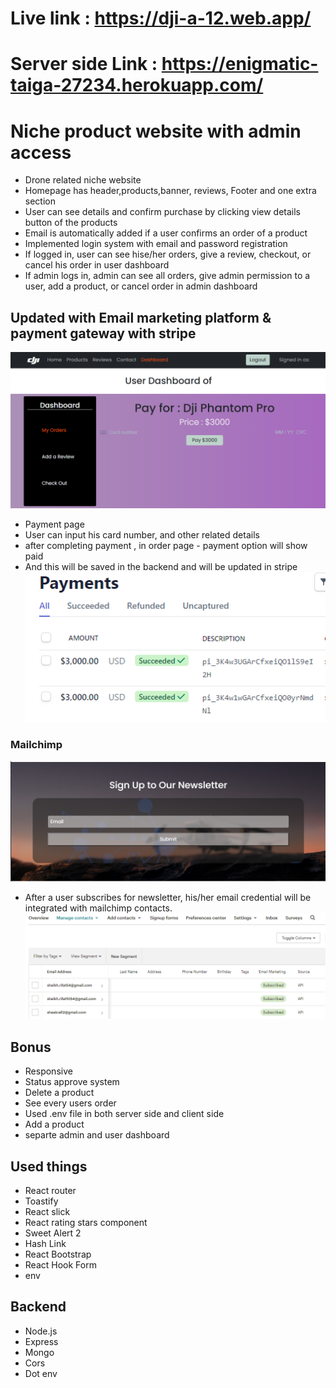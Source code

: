 # Live link : https://dji-a-12.web.app/

# Server side Link : https://enigmatic-taiga-27234.herokuapp.com/

# Niche product website with admin access

- Drone related niche website
- Homepage has header,products,banner, reviews, Footer and one extra section
- User can see details and confirm purchase by clicking view details button of the products
- Email is automatically added if a user confirms an order of a product
- Implemented login system with email and password registration
- If logged in, user can see hise/her orders, give a review, checkout, or cancel his order in user dashboard
- If admin logs in, admin can see all orders, give admin permission to a user, add a product, or cancel order in admin dashboard

## Updated with Email marketing platform & payment gateway with stripe

![alt text](src/images/Screenshot_10.png)

- Payment page
- User can input his card number, and other related details
- after completing payment , in order page - payment option will show paid
- And this will be saved in the backend and will be updated in stripe
  ![alt text](src/images/Screenshot_11.png)

### Mailchimp

![alt text](src/images/Screenshot_12.png)

- After a user subscribes for newsletter, his/her email credential will be integrated with mailchimp contacts.
  ![alt text](src/images/Screenshot_13.png)

## Bonus

- Responsive
- Status approve system
- Delete a product
- See every users order
- Used .env file in both server side and client side
- Add a product
- separte admin and user dashboard

## Used things

- React router
- Toastify
- React slick
- React rating stars component
- Sweet Alert 2
- Hash Link
- React Bootstrap
- React Hook Form
- env

## Backend

- Node.js
- Express
- Mongo
- Cors
- Dot env
